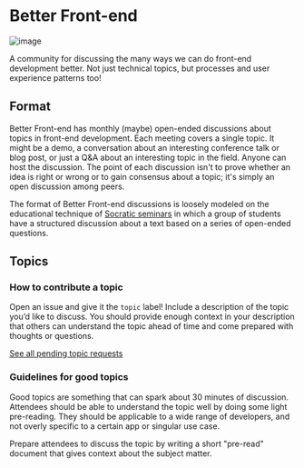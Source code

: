 # Better Front-end

![image](https://user-images.githubusercontent.com/82096460/149405534-ada369ee-5ff8-42f3-aba6-69d0c3239b33.png)

A community for discussing the many ways we can do front-end development better. Not just technical topics, but processes and user experience patterns too!

## Format

Better Front-end has monthly (maybe) open-ended discussions about topics in front-end development. Each meeting covers a single topic. It might be a demo, a conversation about an interesting conference talk or blog post, or just a Q&A about an interesting topic in the field. Anyone can host the discussion. The point of each discussion isn't to prove whether an idea is right or wrong or to gain consensus about a topic; it's simply an open discussion among peers.

The format of Better Front-end discussions is loosely modeled on the educational technique of [Socratic seminars](https://www.nwabr.org/sites/default/files/SocSem.pdf) in which a group of students have a structured discussion about a text based on a series of open-ended questions.

## Topics

### How to contribute a topic

Open an issue and give it the `topic` label! Include a description of the topic you’d like to discuss. You should provide enough context in your description that others can understand the topic ahead of time and come prepared with thoughts or questions.

[See all pending topic requests](https://github.com/kbartholomew-godaddy/better-frontend/labels/topic)

### Guidelines for good topics

Good topics are something that can spark about 30 minutes of discussion. Attendees should be able to understand the topic well by doing some light pre-reading. They should be applicable to a wide range of developers, and not overly specific to a certain app or singular use case.

Prepare attendees to discuss the topic by writing a short "pre-read" document that gives context about the subject matter.
